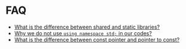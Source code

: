 # FAQ

* [What is the difference between shared and static libraries?](https://stackoverflow.com/questions/2649334/difference-between-static-and-shared-libraries)
* [Why we do not use `using namespace std;` in our codes?](https://stackoverflow.com/questions/1452721/why-is-using-namespace-std-considered-bad-practice)
* [What is the difference between const pointer and pointer to const?](https://stackoverflow.com/questions/21476869/constant-pointer-vs-pointer-to-constant)

